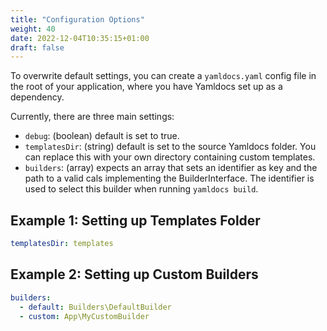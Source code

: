 ```yaml
---
title: "Configuration Options"
weight: 40
date: 2022-12-04T10:35:15+01:00
draft: false
---
```


To overwrite default settings, you can create a `yamldocs.yaml` config file in the root of your application, where you have Yamldocs set up as a dependency.

Currently, there are three main settings:

- `debug`: (boolean) default is set to true.
- `templatesDir`: (string) default is set to the source Yamldocs folder. You can replace this with your own directory containing custom templates.
- `builders`: (array) expects an array that sets an identifier as key and the path to a valid cals implementing the BuilderInterface. The identifier is used to select this builder when running `yamldocs build`.

## Example 1: Setting up Templates Folder

```yaml
templatesDir: templates
```

## Example 2: Setting up Custom Builders

```yaml
builders:
  - default: Builders\DefaultBuilder
  - custom: App\MyCustomBuilder
```